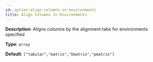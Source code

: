 ```yaml
---
id: option-align-columns-in-environments
title: Align Columns In Environments
---
```

**Description**: Aligns columns by the alignment tabs for environments specified

**Type**: `array`

**Default**: `["tabular","matrix","bmatrix","pmatrix"]`
